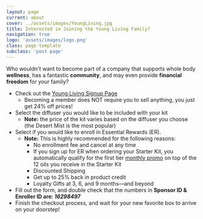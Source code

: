 ```yaml
---
layout: page
current: about
cover: ../assets/images/YoungLiving.jpg
title: Interested in Joining the Young Living Family?
navigation: true
logo: 'assets/images/logo.png'
class: page-template
subclass: 'post page'
---
```


Who wouldn't want to become part of a company that supports whole body **wellness**, has a fantastic **community**, and may even provide **financial freedom** for your family?

 - Check out the [Young Living Signup Page](https://www.bit.ly/zhoskinsyl) 
	 - Becoming a member does NOT require you to sell anything, you just get 24% off prices!
 - Select the diffuser you would like to be included with your kit
	 - **Note:** the price of the kit varies based on the diffuser you choose (the Desert Mist is the most popular)
 - Select if you would like to enroll in Essential Rewards (ER). 
	 - **Note:** This is highly recommended for the following reasons:
		 - No enrollment fee and cancel at any time
		 - If you sign up for ER when ordering your Starter Kit, you automatically qualify for the first tier [monthly promo](https://www.youngliving.com/en_US/opportunity/promotions/monthly-pv-promo) on top of the 12 oils you receive in the Starter Kit
		 - Discounted Shipping
		 - Get up to 25% back in product credit
		 - Loyalty Gifts at 3, 6, and 9 months—and beyond
 - Fill out the form, and double check that the numbers in **Sponsor ID & Enroller ID are: _16298497_**
 - Finish the checkout process, and wait for your new favorite box to arrive on your doorstep!
<!--stackedit_data:
eyJoaXN0b3J5IjpbLTExMDAzMzA0MjEsMTM4NTY2NTk0Myw3Mj
AxMjQ3MTMsLTEzMTkxMTYyNiw4NjcwMTg3NzksLTE4MTc2OTgz
MDNdfQ==
-->